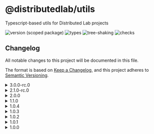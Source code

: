 # @distributedlab/utils
Typescript-based utils for Distributed Lab projects

![version (scoped package)](https://badgen.net/npm/v/@distributedlab/utils)
![types](https://badgen.net/npm/types/@distributedlab/utils)
![tree-shaking](https://badgen.net/bundlephobia/tree-shaking/@distributedlab/utils)
![checks](https://badgen.net/github/checks/distributed-lab/web-kit/main)

## Changelog
All notable changes to this project will be documented in this file.

The format is based on [Keep a Changelog](https://keepachangelog.com/en/1.0.0/),
and this project adheres to [Semantic Versioning](https://semver.org/spec/v2.0.0.html).

<details><summary>3.0.0-rc.0</summary>
  <h4>Change</h4>
  <ul>
    <li>Refactored DateUtil to Time</li>
  </ul>
</details>
<details><summary>2.1.0-rc.0</summary>
  <h4>Added</h4>
  <ul>
    <li>Relative time in DateUtil</li>
  </ul>
</details>
<details><summary>2.0.0</summary>
  <h4>Changed</h4>
  <ul>
    <li>MathUtil refactored to BN</li>
  </ul>
</details>
<details><summary>1.1.0</summary>
  <h4>Added</h4>
  <ul>
    <li>Diff method to DateUtil</li>
  </ul>
</details>
<details><summary>1.0.4</summary>
  <h4>Fixed</h4>
  <ul>
    <li>Build content in NPM package</li>
  </ul>
</details>
<details><summary>1.0.3</summary>
  <h4>Fixed</h4>
  <ul>
    <li>types directory location</li>
  </ul>
</details>
<details><summary>1.0.2</summary>
  <h4>Fixed</h4>
  <ul>
    <li>@babel/runtime dependency</li>
  </ul>
</details>
<details><summary>1.0.1</summary>
  <h4>Fixed</h4>
  <ul>
    <li>Readme</li>
  </ul>
</details>
<details><summary>1.0.0</summary>
  <h4>Under the hood changes</h4>
  <ul>
    <li>Initiated project</li>
  </ul>
</details>

